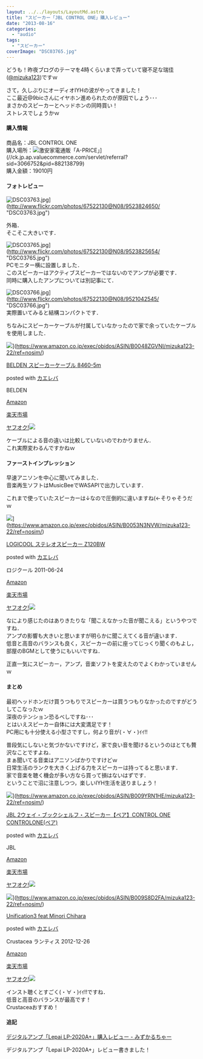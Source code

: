 ```yaml
---
layout: ../../layouts/LayoutMd.astro
title: "スピーカー「JBL CONTROL ONE」購入レビュー"
date: "2013-08-16"
categories: 
  - "audio"
tags: 
  - "スピーカー"
coverImage: "DSC03765.jpg"
---
```


どうも！昨夜ブログのテーマを4時くらいまで弄っていて寝不足な瑞佳([@mizuka123](https://twitter.com/mizuka123))ですｗ

さて，久しぶりにオーディオIYHの波がやってきました！  
ここ最近@9bicさんにイヤホン進められたのが原因でしょう･･･  
まさかのスピーカーとヘッドホンの同時買い！  
ストレスでしょうかｗ

#### 購入情報

商品名：JBL CONTROL ONE  
購入場所：![](//ad.jp.ap.valuecommerce.com/servlet/gifbanner?sid=3066752&pid=882138799)激安家電通販「A-PRICE」](//ck.jp.ap.valuecommerce.com/servlet/referral?sid=3066752&pid=882138799)  
購入金額：19010円

#### フォトレビュー

![DSC03763.jpg](/archive/images/9523824650_80466abf8e_b.jpg)](http://www.flickr.com/photos/67522130@N08/9523824650/ "DSC03763.jpg")

外箱．  
そこそこ大きいです．

![DSC03765.jpg](/archive/images/9523825654_d2e222efd7_b.jpg)](http://www.flickr.com/photos/67522130@N08/9523825654/ "DSC03765.jpg")  
PCモニター横に設置しました．  
このスピーカーはアクティブスピーカーではないのでアンプが必要です．  
同時に購入したアンプについては別記事にて．

![DSC03766.jpg](/archive/images/9521042545_c262d02c6a_b.jpg)](http://www.flickr.com/photos/67522130@N08/9521042545/ "DSC03766.jpg")  
実際置いてみると結構コンパクトです．

ちなみにスピーカーケーブルが付属していなかったので家で余っていたケーブルを使用しました．

![](/archive/images/31OeNquO2sL._SL160_.jpg)](https://www.amazon.co.jp/exec/obidos/ASIN/B0048ZGVNI/mizuka123-22/ref=nosim/)

[BELDEN スピーカーケーブル 8460-5m](https://www.amazon.co.jp/exec/obidos/ASIN/B0048ZGVNI/mizuka123-22/ref=nosim/)

posted with [カエレバ](http://kaereba.com)

BELDEN

[Amazon](http://www.amazon.co.jp/gp/search?keywords=BELDEN%20%83X%83s%81%5B%83J%81%5B%83P%81%5B%83u%83%8B&__mk_ja_JP=%83J%83%5E%83J%83i&tag=mizuka123-22 "アマゾン")

[楽天市場](http://hb.afl.rakuten.co.jp/hgc/032b53ee.4b34c5ee.0f4a541e.f440145e/?pc=http%3A%2F%2Fsearch.rakuten.co.jp%2Fsearch%2Fmall%2FBELDEN%2520%25E3%2582%25B9%25E3%2583%2594%25E3%2583%25BC%25E3%2582%25AB%25E3%2583%25BC%25E3%2582%25B1%25E3%2583%25BC%25E3%2583%2596%25E3%2583%25AB%2F-%2Ff.1-p.1-s.1-sf.0-st.A-v.2%3Fx%3D0%26scid%3Daf_ich_link_urltxt%26m%3Dhttp%3A%2F%2Fm.rakuten.co.jp%2F "楽天市場")

[ヤフオク!![](//ad.jp.ap.valuecommerce.com/servlet/gifbanner?sid=3066752&pid=881990645)](//ck.jp.ap.valuecommerce.com/servlet/referral?sid=3066752&pid=881990645&vc_url=http%3A%2F%2Fauctions.search.yahoo.co.jp%2Fsearch%3Fvo%3D%26ve%3D%26auccat%3D0%26aucminprice%3D%26aucmaxprice%3D%26aucmin_bidorbuy_price%3D%26aucmax_bidorbuy_price%3D%26loc_cd%3D0%26abatch%3D0%26istatus%3D0%26filtered%3D1%26ei%3DUTF-8%26tab_ex%3Dcommerce%26va%3DBELDEN%2520%25E3%2582%25B9%25E3%2583%2594%25E3%2583%25BC%25E3%2582%25AB%25E3%2583%25BC%25E3%2582%25B1%25E3%2583%25BC%25E3%2583%2596%25E3%2583%25AB "ヤフオク!")

ケーブルによる音の違いは比較していないのでわかりません．  
これ実際変わるんですかねｗ

#### ファーストインプレッション

早速アニソンを中心に聞いてみました．  
音楽再生ソフトはMusicBeeでWASAPIで出力しています．

これまで使っていたスピーカーは↓なので圧倒的に違いますね(←そりゃそうだｗ

![](/archive/images/41uqyIOBZbL._SL160_.jpg)](https://www.amazon.co.jp/exec/obidos/ASIN/B0053N3NVW/mizuka123-22/ref=nosim/)

[LOGICOOL ステレオスピーカー Z120BW](https://www.amazon.co.jp/exec/obidos/ASIN/B0053N3NVW/mizuka123-22/ref=nosim/)

posted with [カエレバ](http://kaereba.com)

ロジクール 2011-06-24

[Amazon](http://www.amazon.co.jp/gp/search?keywords=Z120BW&__mk_ja_JP=%83J%83%5E%83J%83i&tag=mizuka123-22 "アマゾン")

[楽天市場](http://hb.afl.rakuten.co.jp/hgc/032b53ee.4b34c5ee.0f4a541e.f440145e/?pc=http%3A%2F%2Fsearch.rakuten.co.jp%2Fsearch%2Fmall%2FZ120BW%2F-%2Ff.1-p.1-s.1-sf.0-st.A-v.2%3Fx%3D0%26scid%3Daf_ich_link_urltxt%26m%3Dhttp%3A%2F%2Fm.rakuten.co.jp%2F "楽天市場")

[ヤフオク!![](//ad.jp.ap.valuecommerce.com/servlet/gifbanner?sid=3066752&pid=881990645)](//ck.jp.ap.valuecommerce.com/servlet/referral?sid=3066752&pid=881990645&vc_url=http%3A%2F%2Fauctions.search.yahoo.co.jp%2Fsearch%3Fvo%3D%26ve%3D%26auccat%3D0%26aucminprice%3D%26aucmaxprice%3D%26aucmin_bidorbuy_price%3D%26aucmax_bidorbuy_price%3D%26loc_cd%3D0%26abatch%3D0%26istatus%3D0%26filtered%3D1%26ei%3DUTF-8%26tab_ex%3Dcommerce%26va%3DZ120BW "ヤフオク!")

なにより感じたのはありきたりな「聞こえなかった音が聞こえる」というやつですね．  
アンプの影響も大きいと思いますが明らかに聞こえてくる音が違います．  
低音と高音のバランスも良く，スピーカーの前に座ってじっくり聞くのもよし，部屋のBGMとして使うにもいいですね．

正直一気にスピーカー，アンプ，音楽ソフトを変えたのでよくわかっていませんｗ

#### まとめ

最初ヘッドホンだけ買うつもりでスピーカーは買うつもりなかったのですがどうしてこなったｗ  
深夜のテンション恐るべしですね･･･  
とはいえスピーカー自体には大変満足です！  
PC用にも十分使える小型さですし，何より音が(・∀・)ｲｲ!!

普段気にしないと気づかないですけど，家で良い音を聞けるというのはとても贅沢なことですよね．  
まぁ聞いてる音楽はアニソンばかりですけどｗ  
日常生活のランクを大きく上げる力をスピーカーは持ってると思います．  
家で音楽を聴く機会が多い方なら買って損はないはずです．  
ということで沼に注意しつつ，楽しいIYH生活を送りましょう！

![](/archive/images/51eB-IyX5sL._SL160_.jpg)](https://www.amazon.co.jp/exec/obidos/ASIN/B009YRN1HE/mizuka123-22/ref=nosim/)

[JBL 2ウェイ・ブックシェルフ・スピーカー【ペア】CONTROL ONE CONTROLONE(ペア)](https://www.amazon.co.jp/exec/obidos/ASIN/B009YRN1HE/mizuka123-22/ref=nosim/)

posted with [カエレバ](http://kaereba.com)

JBL

[Amazon](http://www.amazon.co.jp/gp/search?keywords=CONTROL%20ONE%20CONTROLONE&__mk_ja_JP=%83J%83%5E%83J%83i&tag=mizuka123-22 "アマゾン")

[楽天市場](http://hb.afl.rakuten.co.jp/hgc/032b53ee.4b34c5ee.0f4a541e.f440145e/?pc=http%3A%2F%2Fsearch.rakuten.co.jp%2Fsearch%2Fmall%2FCONTROL%2520ONE%2520CONTROLONE%2F-%2Ff.1-p.1-s.1-sf.0-st.A-v.2%3Fx%3D0%26scid%3Daf_ich_link_urltxt%26m%3Dhttp%3A%2F%2Fm.rakuten.co.jp%2F "楽天市場")

[ヤフオク!![](//ad.jp.ap.valuecommerce.com/servlet/gifbanner?sid=3066752&pid=881990645)](//ck.jp.ap.valuecommerce.com/servlet/referral?sid=3066752&pid=881990645&vc_url=http%3A%2F%2Fauctions.search.yahoo.co.jp%2Fsearch%3Fvo%3D%26ve%3D%26auccat%3D0%26aucminprice%3D%26aucmaxprice%3D%26aucmin_bidorbuy_price%3D%26aucmax_bidorbuy_price%3D%26loc_cd%3D0%26abatch%3D0%26istatus%3D0%26filtered%3D1%26ei%3DUTF-8%26tab_ex%3Dcommerce%26va%3DCONTROL%2520ONE%2520CONTROLONE "ヤフオク!")

![](/archive/images/51pm2a-eIDL._SL160_.jpg)](https://www.amazon.co.jp/exec/obidos/ASIN/B009S8D2FA/mizuka123-22/ref=nosim/)

[Unification3 feat Minori Chihara](https://www.amazon.co.jp/exec/obidos/ASIN/B009S8D2FA/mizuka123-22/ref=nosim/)

posted with [カエレバ](http://kaereba.com)

Crustacea ランティス 2012-12-26

[Amazon](http://www.amazon.co.jp/gp/search?keywords=Unification3%20feat%20Minori%20Chihara&__mk_ja_JP=%83J%83%5E%83J%83i&tag=mizuka123-22 "アマゾン")

[楽天市場](http://hb.afl.rakuten.co.jp/hgc/032b53ee.4b34c5ee.0f4a541e.f440145e/?pc=http%3A%2F%2Fsearch.rakuten.co.jp%2Fsearch%2Fmall%2FUnification3%2520feat%2520Minori%2520Chihara%2F-%2Ff.1-p.1-s.1-sf.0-st.A-v.2%3Fx%3D0%26scid%3Daf_ich_link_urltxt%26m%3Dhttp%3A%2F%2Fm.rakuten.co.jp%2F "楽天市場")

[ヤフオク!![](//ad.jp.ap.valuecommerce.com/servlet/gifbanner?sid=3066752&pid=881990645)](//ck.jp.ap.valuecommerce.com/servlet/referral?sid=3066752&pid=881990645&vc_url=http%3A%2F%2Fauctions.search.yahoo.co.jp%2Fsearch%3Fvo%3D%26ve%3D%26auccat%3D0%26aucminprice%3D%26aucmaxprice%3D%26aucmin_bidorbuy_price%3D%26aucmax_bidorbuy_price%3D%26loc_cd%3D0%26abatch%3D0%26istatus%3D0%26filtered%3D1%26ei%3DUTF-8%26tab_ex%3Dcommerce%26va%3DUnification3%2520feat%2520Minori%2520Chihara "ヤフオク!")

インスト聴くとすごく(・∀・)ｲｲ!!ですね．  
低音と高音のバランスが最高です！  
Crustaceaおすすめ！

#### 追記

[デジタルアンプ「Lepai LP\-2020A\+」購入レビュー \- みずかるちゃー](https://mizuka123.net/archive/4027/)
  

デジタルアンプ「Lepai LP-2020A+」レビュー書きました！
